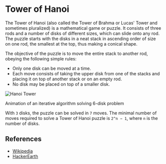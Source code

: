 # Tower of Hanoi

The Tower of Hanoi (also called the Tower of Brahma or Lucas'
Tower and sometimes pluralized) is a mathematical game or puzzle. 
It consists of three rods and a number of disks of different sizes,
which can slide onto any rod. The puzzle starts with the disks in 
a neat stack in ascending order of size on one rod, the smallest 
at the top, thus making a conical shape.

The objective of the puzzle is to move the entire stack to another 
rod, obeying the following simple rules:

- Only one disk can be moved at a time.
- Each move consists of taking the upper disk from one of the 
stacks and placing it on top of another stack or on an empty rod.
- No disk may be placed on top of a smaller disk.

![Hanoi Tower](https://upload.wikimedia.org/wikipedia/commons/8/8d/Iterative_algorithm_solving_a_6_disks_Tower_of_Hanoi.gif)

Animation of an iterative algorithm solving 6-disk problem

With `3` disks, the puzzle can be solved in `7` moves. The minimal 
number of moves required to solve a Tower of Hanoi puzzle 
is `2^n − 1`, where `n` is the number of disks.

## References

- [Wikipedia](https://en.wikipedia.org/wiki/Tower_of_Hanoi)
- [HackerEarth](https://www.hackerearth.com/blog/algorithms/tower-hanoi-recursion-game-algorithm-explained/)
